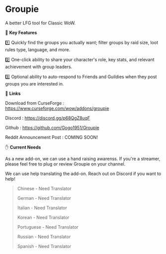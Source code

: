 # Groupie
A better LFG tool for Classic WoW.


:gem:  **Key Features**

:one:  Quickly find the groups you actually want; filter groups by raid size, loot rules type, language, and more.

:two:  One-click ability to share your character's role, key stats, and relevant achievement with group leaders.

:three:  Optional ability to auto-respond to Friends and Guildies when they post groups you are interested in.



:link:  **Links**

Download from CurseForge : <https://www.curseforge.com/wow/addons/groupie>

Discord : <https://discord.gg/p68QgZ8uqF>

Github : <https://github.com/Gogo1951/Groupie>

Reddit Announcement Post : COMING SOON!


:hand:  **Current Needs**

As a new add-on, we can use a hand raising awarenss. If you're a streamer, please feel free to plug or review Groupie on your channel.

We can use help translating the add-on. Reach out on Discord if you want to help!

> Chinese - Need Translator
> 
> German - Need Translator
> 
> Italian - Need Translator
> 
> Korean - Need Translator
> 
> Portuguese - Need Translator
> 
> Russian - Need Translator
> 
> Spanish - Need Translator
